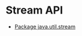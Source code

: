 # Stream API
+ [Package java.util.stream](https://docs.oracle.com/javase/8/docs/api/java/util/stream/Stream.html)